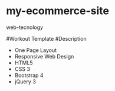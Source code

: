 # my-ecommerce-site
web-tecnology

#Workout Template
#Description
- One Page Layout
- Responsive Web Design
- HTML5
- CSS 3
- Bootstrap 4
- jQuery 3
